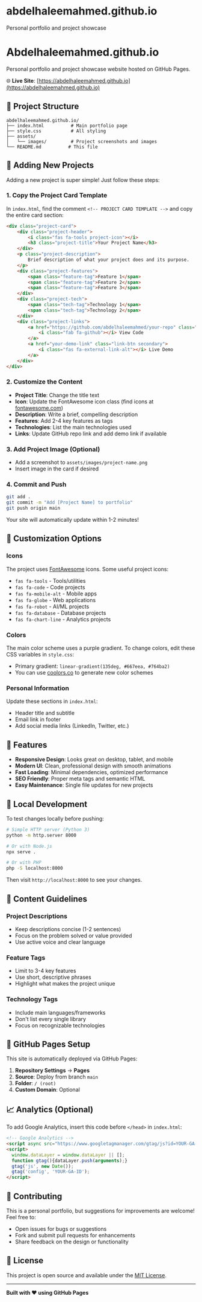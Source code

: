# abdelhaleemahmed.github.io
Personal portfolio and project showcase

# Abdelhaleemahmed.github.io

Personal portfolio and project showcase website hosted on GitHub Pages.

🌐 **Live Site**: [https://abdelhaleemahmed.github.io](https://abdelhaleemahmed.github.io)

## 📁 Project Structure

```
abdelhaleemahmed.github.io/
├── index.html          # Main portfolio page
├── style.css           # All styling
├── assets/            
│   └── images/         # Project screenshots and images
└── README.md          # This file
```

## 🚀 Adding New Projects

Adding a new project is super simple! Just follow these steps:

### 1. Copy the Project Card Template
In `index.html`, find the comment `<!-- PROJECT CARD TEMPLATE -->` and copy the entire card section:

```html
<div class="project-card">
    <div class="project-header">
        <i class="fas fa-tools project-icon"></i>
        <h3 class="project-title">Your Project Name</h3>
    </div>
    <p class="project-description">
        Brief description of what your project does and its purpose.
    </p>
    <div class="project-features">
        <span class="feature-tag">Feature 1</span>
        <span class="feature-tag">Feature 2</span>
        <span class="feature-tag">Feature 3</span>
    </div>
    <div class="project-tech">
        <span class="tech-tag">Technology 1</span>
        <span class="tech-tag">Technology 2</span>
    </div>
    <div class="project-links">
        <a href="https://github.com/abdelhaleemahmed/your-repo" class="link-btn primary" target="_blank">
            <i class="fab fa-github"></i> View Code
        </a>
        <a href="your-demo-link" class="link-btn secondary">
            <i class="fas fa-external-link-alt"></i> Live Demo
        </a>
    </div>
</div>
```

### 2. Customize the Content
- **Project Title**: Change the title text
- **Icon**: Update the FontAwesome icon class (find icons at [fontawesome.com](https://fontawesome.com))
- **Description**: Write a brief, compelling description
- **Features**: Add 2-4 key features as tags
- **Technologies**: List the main technologies used
- **Links**: Update GitHub repo link and add demo link if available

### 3. Add Project Image (Optional)
- Add a screenshot to `assets/images/project-name.png`
- Insert image in the card if desired

### 4. Commit and Push
```bash
git add .
git commit -m "Add [Project Name] to portfolio"
git push origin main
```

Your site will automatically update within 1-2 minutes!

## 🎨 Customization Options

### Icons
The project uses [FontAwesome](https://fontawesome.com) icons. Some useful project icons:
- `fas fa-tools` - Tools/utilities
- `fas fa-code` - Code projects
- `fas fa-mobile-alt` - Mobile apps
- `fas fa-globe` - Web applications
- `fas fa-robot` - AI/ML projects
- `fas fa-database` - Database projects
- `fas fa-chart-line` - Analytics projects

### Colors
The main color scheme uses a purple gradient. To change colors, edit these CSS variables in `style.css`:
- Primary gradient: `linear-gradient(135deg, #667eea, #764ba2)`
- You can use [coolors.co](https://coolors.co) to generate new color schemes

### Personal Information
Update these sections in `index.html`:
- Header title and subtitle
- Email link in footer
- Add social media links (LinkedIn, Twitter, etc.)

## 📱 Features

- **Responsive Design**: Looks great on desktop, tablet, and mobile
- **Modern UI**: Clean, professional design with smooth animations
- **Fast Loading**: Minimal dependencies, optimized performance
- **SEO Friendly**: Proper meta tags and semantic HTML
- **Easy Maintenance**: Single file updates for new projects

## 🔧 Local Development

To test changes locally before pushing:

```bash
# Simple HTTP server (Python 3)
python -m http.server 8000

# Or with Node.js
npx serve .

# Or with PHP
php -S localhost:8000
```

Then visit `http://localhost:8000` to see your changes.

## 📝 Content Guidelines

### Project Descriptions
- Keep descriptions concise (1-2 sentences)
- Focus on the problem solved or value provided
- Use active voice and clear language

### Feature Tags
- Limit to 3-4 key features
- Use short, descriptive phrases
- Highlight what makes the project unique

### Technology Tags
- Include main languages/frameworks
- Don't list every single library
- Focus on recognizable technologies

## 🚀 GitHub Pages Setup

This site is automatically deployed via GitHub Pages:

1. **Repository Settings** → **Pages**
2. **Source**: Deploy from branch `main`
3. **Folder**: `/ (root)`
4. **Custom Domain**: Optional

## 📈 Analytics (Optional)

To add Google Analytics, insert this code before `</head>` in `index.html`:

```html
<!-- Google Analytics -->
<script async src="https://www.googletagmanager.com/gtag/js?id=YOUR-GA-ID"></script>
<script>
  window.dataLayer = window.dataLayer || [];
  function gtag(){dataLayer.push(arguments);}
  gtag('js', new Date());
  gtag('config', 'YOUR-GA-ID');
</script>
```

## 🤝 Contributing

This is a personal portfolio, but suggestions for improvements are welcome! Feel free to:
- Open issues for bugs or suggestions
- Fork and submit pull requests for enhancements
- Share feedback on the design or functionality

## 📄 License

This project is open source and available under the [MIT License](LICENSE).

---

**Built with ❤️ using GitHub Pages**
